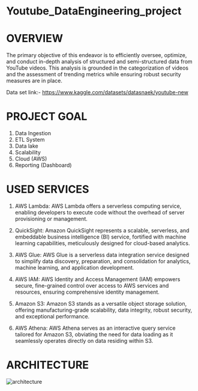 # Youtube_DataEngineering_project
# OVERVIEW
The primary objective of this endeavor is to efficiently oversee, optimize, and conduct in-depth analysis of structured and semi-structured data from YouTube videos. This analysis is grounded in the categorization of videos and the assessment of trending metrics while ensuring robust security measures are in place.

Data set link:- https://www.kaggle.com/datasets/datasnaek/youtube-new

# PROJECT GOAL
1. Data Ingestion
2. ETL System
3. Data lake
4. Scalability
5. Cloud (AWS)
6. Reporting (Dashboard)

# USED SERVICES
1. AWS Lambda: AWS Lambda offers a serverless computing service, enabling developers to execute code without the overhead of server provisioning or management.

2. QuickSight: Amazon QuickSight represents a scalable, serverless, and embeddable business intelligence (BI) service, fortified with machine learning capabilities, meticulously designed for cloud-based analytics.

3. AWS Glue: AWS Glue is a serverless data integration service designed to simplify data discovery, preparation, and consolidation for analytics, machine learning, and application development.

4. AWS IAM: AWS Identity and Access Management (IAM) empowers secure, fine-grained control over access to AWS services and resources, ensuring comprehensive identity management.

5. Amazon S3: Amazon S3 stands as a versatile object storage solution, offering manufacturing-grade scalability, data integrity, robust security, and exceptional performance.

6. AWS Athena: AWS Athena serves as an interactive query service tailored for Amazon S3, obviating the need for data loading as it seamlessly operates directly on data residing within S3.

 #   ARCHITECTURE
![architecture](https://github.com/somnath-2001/Youtube_DataEngineering_project/assets/118129457/638e277f-9fc0-46ee-a339-c405cc5f4ebd)

